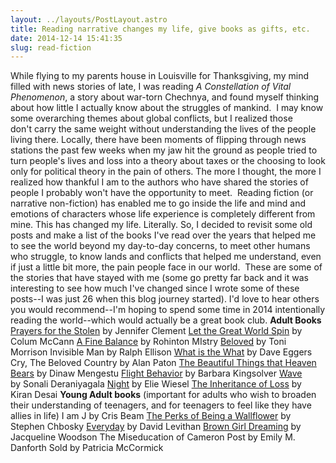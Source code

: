 ```yaml
---
layout: ../layouts/PostLayout.astro
title: Reading narrative changes my life, give books as gifts, etc. 
date: 2014-12-14 15:41:35
slug: read-fiction
---
```


While flying to my parents house in Louisville for Thanksgiving, my mind filled with news stories of late, I was reading _A Constellation of Vital Phenomenon_, a story about war-torn Chechnya, and found myself thinking about how little I actually know about the struggles of mankind.  I may know some overarching themes about global conflicts, but I realized those don't carry the same weight without understanding the lives of the people living there. Locally, there have been moments of flipping through news stations the past few weeks when my jaw hit the ground as people tried to turn people's lives and loss into a theory about taxes or the choosing to look only for political theory in the pain of others. The more I thought, the more I realized how thankful I am to the authors who have shared the stories of people I probably won't have the opportunity to meet.  Reading fiction (or narrative non-fiction) has enabled me to go inside the life and mind and emotions of characters whose life experience is completely different from mine. This has changed my life. Literally. So, I decided to revisit some old posts and make a list of the books I've read over the years that helped me to see the world beyond my day-to-day concerns, to meet other humans who struggle, to know lands and conflicts that helped me understand, even if just a little bit more, the pain people face in our world.  These are some of the stories that have stayed with me (some go pretty far back and it was interesting to see how much I've changed since I wrote some of these posts--I was just 26 when this blog journey started). I'd love to hear others you would recommend--I'm hoping to spend some time in 2014 intentionally reading the world--which would actually be a great book club. **Adult Books** [Prayers for the Stolen](http://akindoflibrary.com/prayers/) by Jennifer Clement [Let the Great World Spin](http://akindoflibrary.com/let-the-great-world-spin/) by Colum McCann [A Fine Balance](http://akindoflibrary.com/looking-for-beauty-and-remembering-how-to-live/) by Rohinton MIstry [Beloved](http://akindoflibrary.com/the-pain-of-beloved/) by Toni Morrison Invisible Man by Ralph Ellison [What is the What](http://akindoflibrary.com/what/) by Dave Eggers Cry, The Beloved Country by Alan Paton [The Beautiful Things that Heaven Bears](http://akindoflibrary.com/summer-reading-conclusion-3/) by Dinaw Mengestu [Flight Behavior](http://akindoflibrary.com/flight-behavior/) by Barbara Kingsolver [Wave](http://akindoflibrary.com/literature-and-loss-wave/) by Sonali Deraniyagala [Night](http://akindoflibrary.com/maus-and-night-think-through-wwii-and-literature-with-my-8th-graders/) by Elie Wiesel [The Inheritance of Loss](http://akindoflibrary.com/stop-scuttling/) by Kiran Desai **Young Adult books** (important for adults who wish to broaden their understanding of teenagers, and for teenagers to feel like they have allies in life) I am J by Cris Beam [The Perks of Being a Wallflower](http://akindoflibrary.com/the-art-and-psychology-of-mixed-tapes-and-belonging/) by Stephen Chbosky [Everyday](http://akindoflibrary.com/the-gift-of-solitude-applicable-to-all-adults-as-described-in-a-young-adult-novel/) by David Levithan [Brown Girl Dreaming](http://akindoflibrary.com/brown-girl-dreaming/) by Jacqueline Woodson The Miseducation of Cameron Post by Emily M. Danforth Sold by Patricia McCormick